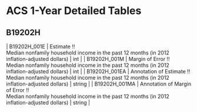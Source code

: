# ACS 1-Year Detailed Tables

## B19202H

| B19202H_001E | Estimate !!<br>Median nonfamily household income in the past 12 months (in 2012 inflation-adjusted dollars) | int |
| B19202H_001M | Margin of Error !!<br>Median nonfamily household income in the past 12 months (in 2012 inflation-adjusted dollars) | int |
| B19202H_001EA | Annotation of Estimate !!<br>Median nonfamily household income in the past 12 months (in 2012 inflation-adjusted dollars) | string |
| B19202H_001MA | Annotation of Margin of Error !!<br>Median nonfamily household income in the past 12 months (in 2012 inflation-adjusted dollars) | string |

